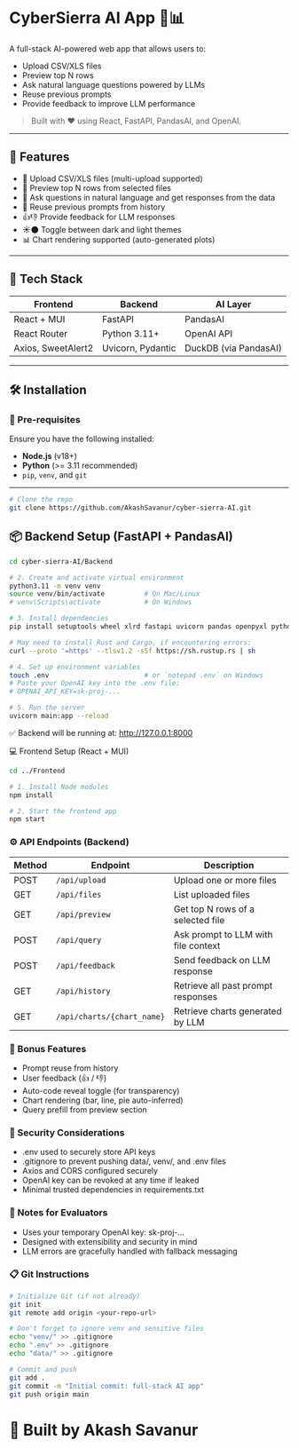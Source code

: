 # CyberSierra AI App 🧠📊

A full-stack AI-powered web app that allows users to:

- Upload CSV/XLS files
- Preview top N rows
- Ask natural language questions powered by LLMs
- Reuse previous prompts
- Provide feedback to improve LLM performance

> Built with ❤️ using React, FastAPI, PandasAI, and OpenAI.

---

## 🚀 Features

- 📁 Upload CSV/XLS files (multi-upload supported)
- 👀 Preview top N rows from selected files
- 💬 Ask questions in natural language and get responses from the data
- 🔁 Reuse previous prompts from history
- 👍👎 Provide feedback for LLM responses
- ☀️🌑 Toggle between dark and light themes
- 📊 Chart rendering supported (auto-generated plots)

---

## 🧪 Tech Stack

| Frontend            | Backend           | AI Layer         |
|---------------------|-------------------|------------------|
| React + MUI         | FastAPI           | PandasAI         |
| React Router        | Python 3.11+      | OpenAI API       |
| Axios, SweetAlert2  | Uvicorn, Pydantic | DuckDB (via PandasAI) |

---

## 🛠 Installation

### 📍 Pre-requisites

Ensure you have the following installed:

- **Node.js** (v18+)
- **Python** (>= 3.11 recommended)
- `pip`, `venv`, and `git`

---

```bash
# Clone the repo
git clone https://github.com/AkashSavanur/cyber-sierra-AI.git
```

## 📦 Backend Setup (FastAPI + PandasAI)

```bash
cd cyber-sierra-AI/Backend

# 2. Create and activate virtual environment
python3.11 -m venv venv
source venv/bin/activate          # On Mac/Linux
# venv\Scripts\activate           # On Windows

# 3. Install dependencies
pip install setuptools wheel xlrd fastapi uvicorn pandas openpyxl python-dotenv pandasai pandasai-openai python-multipart

# May need to install Rust and Cargo, if encountering errors:
curl --proto '=https' --tlsv1.2 -sSf https://sh.rustup.rs | sh

# 4. Set up environment variables
touch .env                        # or `notepad .env` on Windows
# Paste your OpenAI key into the .env file:
# OPENAI_API_KEY=sk-proj-...

# 5. Run the server
uvicorn main:app --reload
```

✅ Backend will be running at: http://127.0.0.1:8000

💻 Frontend Setup (React + MUI)
```bash
cd ../Frontend

# 1. Install Node modules
npm install

# 2. Start the frontend app
npm start
```

### ⚙️ API Endpoints (Backend)

| Method | Endpoint        | Description                             |
|--------|------------------|-----------------------------------------|
| POST   | `/api/upload`    | Upload one or more files                |
| GET    | `/api/files`     | List uploaded files                     |
| GET    | `/api/preview`   | Get top N rows of a selected file       |
| POST   | `/api/query`     | Ask prompt to LLM with file context     |
| POST   | `/api/feedback`  | Send feedback on LLM response           |
| GET    | `/api/history`   | Retrieve all past prompt responses      |
| GET    | `/api/charts/{chart_name}`   | Retrieve charts generated by LLM      |


### 📘 Bonus Features
- Prompt reuse from history
- User feedback (👍 / 👎)
- Auto-code reveal toggle (for transparency)
- Chart rendering (bar, line, pie auto-inferred)
- Query prefill from preview section

### 🔐 Security Considerations
- .env used to securely store API keys
- .gitignore to prevent pushing data/, venv/, and .env files
- Axios and CORS configured securely
- OpenAI key can be revoked at any time if leaked
- Minimal trusted dependencies in requirements.txt

### 🔐 Notes for Evaluators
- Uses your temporary OpenAI key: sk-proj-...
- Designed with extensibility and security in mind
- LLM errors are gracefully handled with fallback messaging

### 📋 Git Instructions
```bash
# Initialize Git (if not already)
git init
git remote add origin <your-repo-url>

# Don't forget to ignore venv and sensitive files
echo "venv/" >> .gitignore
echo ".env" >> .gitignore
echo "data/" >> .gitignore

# Commit and push
git add .
git commit -m "Initial commit: full-stack AI app"
git push origin main
```
# 🚀 Built by Akash Savanur



